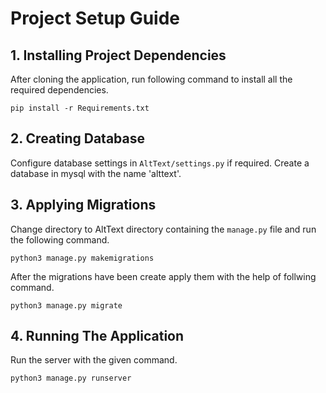 # Project Setup Guide

## 1. Installing Project Dependencies
After cloning the application, run following command to install all the required dependencies.

```
pip install -r Requirements.txt
```

## 2. Creating Database
Configure database settings in `AltText/settings.py` if required. Create a database in mysql with the name 'alttext'.

## 3. Applying Migrations
Change directory to AltText directory containing the `manage.py` file and run the following command.

```
python3 manage.py makemigrations
```

After the migrations have been create apply them with the help of follwing command.

```
python3 manage.py migrate
```

## 4. Running The Application
Run the server with the given command.

```
python3 manage.py runserver
```
